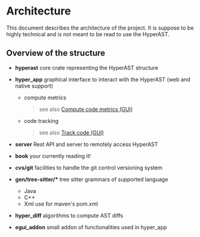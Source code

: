 # Architecture

This document describes the architecture of the project. It is suppose to be highly technical and is not meant to be read to use the HyperAST.

## Overview of the structure

- **hyperast** core crate representing the HyperAST structure

- **hyper_app** graphical interface to interact with the HyperAST (web and native support)
    - compute metrics 
        > see also [Compute code metrics (GUI)](../quickstart/compute_code_metrics.md)
    - code tracking
        > see also [Track code (GUI)](../quickstart/track_code.md)

- **server** Rest API and server to remotely access HyperAST

- **book** your currently reading it!

- **cvs/git** facilities to handle the git control versioning system

- __gen/tree-sitter/*__ tree sitter grammars of supported language
    - Java
    - C++
    - Xml use for maven's pom.xml
    
- **hyper_diff** algorithms to compute AST diffs 

- **egui_addon** small addon of functionalities used in hyper_app